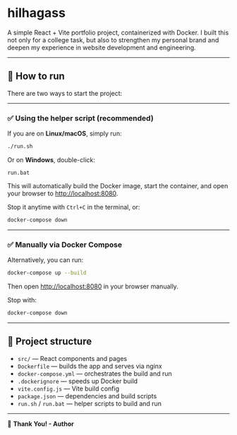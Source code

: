 # hilhagass

A simple React + Vite portfolio project, containerized with Docker. I built this not only for a college task, but also to strengthen my personal brand and deepen my experience in website development and engineering.

---

## 🚀 How to run

There are two ways to start the project:

---

### ✅ Using the helper script (recommended)

If you are on **Linux/macOS**, simply run:

```bash
./run.sh
```

Or on **Windows**, double-click:

```
run.bat
```

This will automatically build the Docker image, start the container, and open your browser to [http://localhost:8080](http://localhost:8080).

Stop it anytime with `Ctrl+C` in the terminal, or:

```bash
docker-compose down
```

---

### ✅ Manually via Docker Compose

Alternatively, you can run:

```bash
docker-compose up --build
```

Then open [http://localhost:8080](http://localhost:8080) in your browser manually.

Stop with:

```bash
docker-compose down
```

---

## 📂 Project structure

- `src/` — React components and pages
- `Dockerfile` — builds the app and serves via nginx
- `docker-compose.yml` — orchestrates the build and run
- `.dockerignore` — speeds up Docker build
- `vite.config.js` — Vite build config
- `package.json` — dependencies and build scripts
- `run.sh` / `run.bat` — helper scripts to build and run

---

🎉 **Thank You! - Author**
